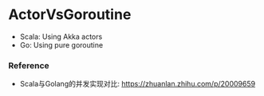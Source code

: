 # ActorVsGoroutine
* Scala: Using Akka actors
* Go: Using pure goroutine


### Reference
* Scala与Golang的并发实现对比: https://zhuanlan.zhihu.com/p/20009659